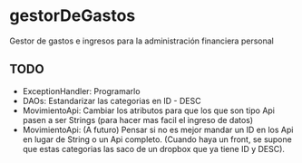 # gestorDeGastos
Gestor de gastos e ingresos para la administración financiera personal


## TODO
* ExceptionHandler: Programarlo
* DAOs: Estandarizar las categorias en ID - DESC
* MovimientoApi: Cambiar los atributos para que los que son tipo Api pasen a ser Strings
(para hacer mas facil el ingreso de datos)
* MovimientoApi: (A futuro) Pensar si no es mejor mandar un ID en los Api en lugar de String
o un Api completo. (Cuando haya un front, se supone que estas categorias las saco de un dropbox
que ya tiene ID y DESC).